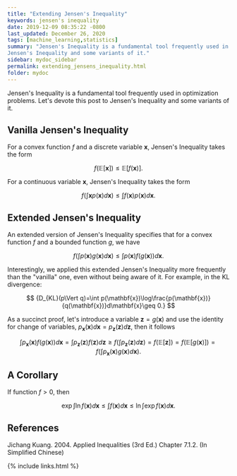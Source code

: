 ```yaml
--- 
title: "Extending Jensen's Inequality"
keywords: jensen's inequality
date: 2019-12-09 08:35:22 -0800
last_updated: December 26, 2020
tags: [machine_learning,statistics]
summary: "Jensen's Inequality is a fundamental tool frequently used in optimization problems. Let's devote this post to
Jensen's Inequality and some variants of it."
sidebar: mydoc_sidebar
permalink: extending_jensens_inequality.html
folder: mydoc
---
```


Jensen's Inequality is a fundamental tool frequently used in optimization problems. Let's devote this post to Jensen's
Inequality and some variants of it.

## Vanilla Jensen's Inequality
For a convex function $f$ and a discrete variable $\mathbf{x}$, Jensen's Inequality takes the form

$$
  {f(\mathbb{E}[\mathbf{x}])\leq\mathbb{E}[f(\mathbf{x})].}
$$

For a continuous variable $\mathbf{x}$, Jensen's Inequality takes the form

$$
  {f\left(\int\mathbf{x}p(\mathbf{x})d\mathbf{x}\right)\leq\int f(\mathbf{x})p(\mathbf{x})d\mathbf{x}.}
$$

## Extended Jensen's Inequality
An extended version of Jensen's Inequality specifies that for a convex function $f$ and a bounded function $g$, we have

$$
  {f\left(\int p(\mathbf{x})g(\mathbf{x})d\mathbf{x}\right)\leq\int p(\mathbf{x})f(g(\mathbf{x}))d\mathbf{x}.}
$$

Interestingly, we applied this extended Jensen's Inequality more frequently than the "vanilla" one, even without being
aware of it. For example, in the KL divergence:

$$
  {D_{KL}(p\Vert q)=\int p(\mathbf{x})\log\frac{p(\mathbf{x})}{q(\mathbf{x})}d\mathbf{x}\geq 0.}
$$

As a succinct proof, let's introduce a variable $\mathbf{z}=g(\mathbf{x})$ and use the identity for change of variables,
$p_{\mathbf{x}}(\mathbf{x})d\mathbf{x}=p_{\mathbf{z}}(\mathbf{z})d\mathbf{z}$, then it follows

$$
  {\int p_{\mathbf{x}}(\mathbf{x})f(g(\mathbf{x}))d\mathbf{x}
  =\int p_{\mathbf{z}}(\mathbf{z})f(\mathbf{z})d\mathbf{z}\geq f\left(\int p_{\mathbf{z}}(\mathbf{z})d\mathbf{z}\right)
  =f\left(\mathbb{E}[\mathbf{z}])=f(\mathbb{E}[g(\mathbf{x})]\right)=f\left(\int p_{\mathbf{x}}(\mathbf{x})g(\mathbf{x})d\mathbf{x}\right).}
$$

## A Corollary
If function $f>0$, then

$$
  {\exp\int\ln f(\mathbf{x})d\mathbf{x}\le\int f(\mathbf{x})d\mathbf{x}\le\ln\int\exp f(\mathbf{x})d\mathbf{x}.}
$$

## References
Jichang Kuang. 2004. Applied Inequalities (3rd Ed.) Chapter 7.1.2. (In Simplified Chinese)

{% include links.html %}
